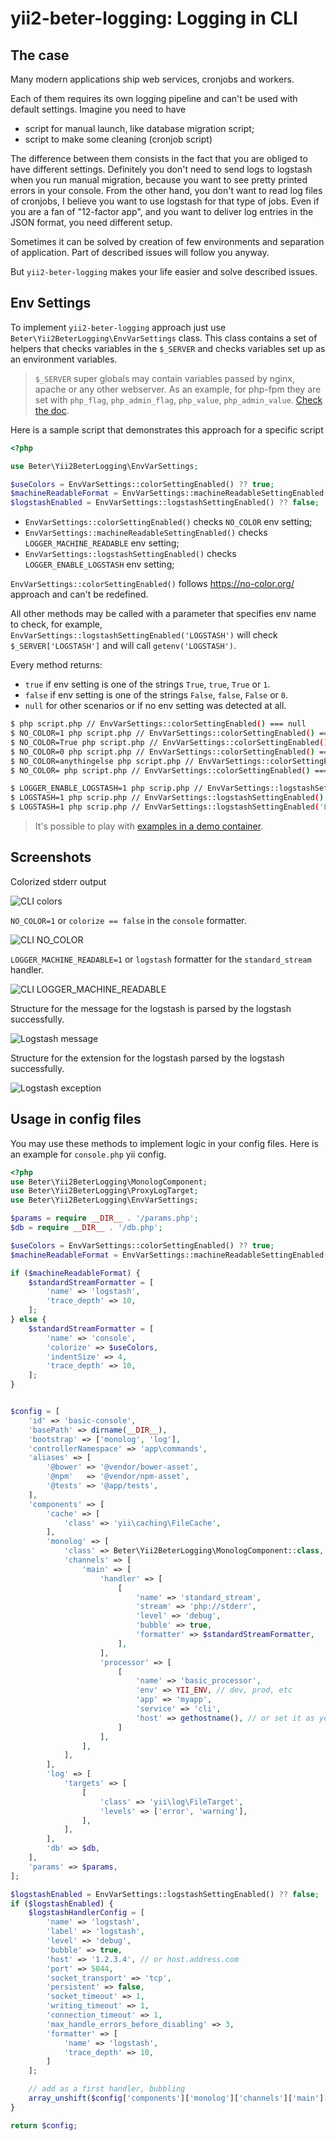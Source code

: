 # yii2-beter-logging: Logging in CLI

## The case

Many modern applications ship web services, cronjobs and workers.

Each of them requires its own logging pipeline and can't be used with default settings. Imagine you need to have

* script for manual launch, like database migration script;
* script to make some cleaning (cronjob script)

The difference between them consists in the fact that you are obliged to have different settings. Definitely you don't
need to send logs to logstash when you run manual migration, because you want to see pretty printed errors in your
console. From the other hand, you don't want to read log files of cronjobs, I believe you want to use logstash for
that type of jobs. Even if you are a fan of "12-factor app", and you want to deliver log entries in the JSON format,
you need different setup.

Sometimes it can be solved by creation of few environments and separation of application. Part of described issues
will follow you anyway.

But `yii2-beter-logging` makes your life easier and solve described issues.

## Env Settings

To implement `yii2-beter-logging` approach just use `Beter\Yii2BeterLogging\EnvVarSettings` class. This class contains
a set of helpers that checks variables in the `$_SERVER` and checks variables set up as an environment variables.

> `$_SERVER` super globals may contain variables passed by nginx, apache or any other webserver. As an example,
> for php-fpm they are set with `php_flag`, `php_admin_flag`, `php_value`, `php_admin_value`.
> [Check the doc](https://www.php.net/manual/en/install.fpm.configuration.php).

Here is a sample script that demonstrates this approach for a specific script

```php
<?php

use Beter\Yii2BeterLogging\EnvVarSettings;

$useColors = EnvVarSettings::colorSettingEnabled() ?? true;
$machineReadableFormat = EnvVarSettings::machineReadableSettingEnabled() ?? false;
$logstashEnabled = EnvVarSettings::logstashSettingEnabled() ?? false;
```

* `EnvVarSettings::colorSettingEnabled()` checks `NO_COLOR` env setting;
* `EnvVarSettings::machineReadableSettingEnabled()` checks `LOGGER_MACHINE_READABLE` env setting;
* `EnvVarSettings::logstashSettingEnabled()` checks `LOGGER_ENABLE_LOGSTASH` env setting;

`EnvVarSettings::colorSettingEnabled()` follows https://no-color.org/ approach and can't be redefined.

All other methods may be called with a parameter that specifies env name to check, for example,
`EnvVarSettings::logstashSettingEnabled('LOGSTASH')` will check `$_SERVER['LOGSTASH']` and will call
`getenv('LOGSTASH')`.

Every method returns:
* `true` if env setting is one of the strings `True`, `true`, `True` or `1`.
* `false` if env setting is one of the strings `False`, `false`, `False` or `0`.
* `null` for other scenarios or if no env setting was detected at all.

```bash
$ php script.php // EnvVarSettings::colorSettingEnabled() === null
$ NO_COLOR=1 php script.php // EnvVarSettings::colorSettingEnabled() === true
$ NO_COLOR=True php script.php // EnvVarSettings::colorSettingEnabled() === true
$ NO_COLOR=0 php script.php // EnvVarSettings::colorSettingEnabled() === false
$ NO_COLOR=anythingelse php script.php // EnvVarSettings::colorSettingEnabled() === null
$ NO_COLOR= php script.php // EnvVarSettings::colorSettingEnabled() === null

$ LOGGER_ENABLE_LOGSTASH=1 php scrip.php // EnvVarSettings::logstashSettingEnabled() === true
$ LOGSTASH=1 php scrip.php // EnvVarSettings::logstashSettingEnabled() === false
$ LOGSTASH=1 php scrip.php // EnvVarSettings::logstashSettingEnabled('LOGSTASH') === false
```

> It's possible to play with [examples in a demo container](development-and-testing.md).

## Screenshots

Colorized stderr output

![CLI colors](https://raw.githubusercontent.com/BETER-CO/yii2-beter-logging/master/doc/assets/cli_colors.jpg)

`NO_COLOR=1` or `colorize == false` in the `console` formatter.

![CLI NO_COLOR](https://raw.githubusercontent.com/BETER-CO/yii2-beter-logging/master/doc/assets/cli_no_color.jpg)

`LOGGER_MACHINE_READABLE=1` or `logstash` formatter for the `standard_stream` handler.

![CLI LOGGER_MACHINE_READABLE](https://raw.githubusercontent.com/BETER-CO/yii2-beter-logging/master/doc/assets/cli_machine_readable.jpg)

Structure for the message for the logstash is parsed by the logstash successfully.

![Logstash message](https://raw.githubusercontent.com/BETER-CO/yii2-beter-logging/master/doc/assets/logstash_message.jpg)

Structure for the extension for the logstash parsed by the logstash successfully.

![Logstash exception](https://raw.githubusercontent.com/BETER-CO/yii2-beter-logging/master/doc/assets/logstash_exception.jpg)

## Usage in config files

You may use these methods to implement logic in your config files. Here is an example for `console.php` yii config.

```php
<?php
use Beter\Yii2BeterLogging\MonologComponent;
use Beter\Yii2BeterLogging\ProxyLogTarget;
use Beter\Yii2BeterLogging\EnvVarSettings;

$params = require __DIR__ . '/params.php';
$db = require __DIR__ . '/db.php';

$useColors = EnvVarSettings::colorSettingEnabled() ?? true;
$machineReadableFormat = EnvVarSettings::machineReadableSettingEnabled() ?? false;

if ($machineReadableFormat) {
    $standardStreamFormatter = [
        'name' => 'logstash',
        'trace_depth' => 10,
    ];
} else {
    $standardStreamFormatter = [
        'name' => 'console',
        'colorize' => $useColors,
        'indentSize' => 4,
        'trace_depth' => 10,
    ];
}


$config = [
    'id' => 'basic-console',
    'basePath' => dirname(__DIR__),
    'bootstrap' => ['monolog', 'log'],
    'controllerNamespace' => 'app\commands',
    'aliases' => [
        '@bower' => '@vendor/bower-asset',
        '@npm'   => '@vendor/npm-asset',
        '@tests' => '@app/tests',
    ],
    'components' => [
        'cache' => [
            'class' => 'yii\caching\FileCache',
        ],
        'monolog' => [
            'class' => Beter\Yii2BeterLogging\MonologComponent::class,
            'channels' => [
                'main' => [
                    'handler' => [
                        [
                            'name' => 'standard_stream',
                            'stream' => 'php://stderr',
                            'level' => 'debug',
                            'bubble' => true,
                            'formatter' => $standardStreamFormatter,
                        ],
                    ],
                    'processor' => [
                        [
                            'name' => 'basic_processor',
                            'env' => YII_ENV, // dev, prod, etc
                            'app' => 'myapp',
                            'service' => 'cli',
                            'host' => gethostname(), // or set it as you want
                        ]
                    ],
                ],
            ],
        ],
        'log' => [
            'targets' => [
                [
                    'class' => 'yii\log\FileTarget',
                    'levels' => ['error', 'warning'],
                ],
            ],
        ],
        'db' => $db,
    ],
    'params' => $params,
];

$logstashEnabled = EnvVarSettings::logstashSettingEnabled() ?? false;
if ($logstashEnabled) {
    $logstashHandlerConfig = [
        'name' => 'logstash',
        'label' => 'logstash',
        'level' => 'debug',
        'bubble' => true,
        'host' => '1.2.3.4', // or host.address.com
        'port' => 5044,
        'socket_transport' => 'tcp',
        'persistent' => false,
        'socket_timeout' => 1,
        'writing_timeout' => 1,
        'connection_timeout' => 1,
        'max_handle_errors_before_disabling' => 3,
        'formatter' => [
            'name' => 'logstash',
            'trace_depth' => 10,
        ]
    ];

    // add as a first handler, bubbling
    array_unshift($config['components']['monolog']['channels']['main']['handler'], $logstashHandlerConfig);
}

return $config;

```
